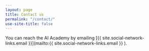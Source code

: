 ```yaml
---
layout: page
title: Contact us
permalink: "/contact/"
use-site-title: false
---
```


You can reach the AI Academy by emailing [{{ site.social-network-links.email }}](mailto:{{ site.social-network-links.email }} ).